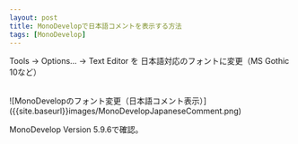 ```yaml
---
layout: post
title: MonoDevelopで日本語コメントを表示する方法
tags: [MonoDevelop]
---
```


Tools -> Options... -> Text Editor を
日本語対応のフォントに変更（MS Gothic 10など）

<br>
![MonoDevelopのフォント変更（日本語コメント表示）]({{site.baseurl}}images/MonoDevelopJapaneseComment.png)
<br>

MonoDevelop Version 5.9.6で確認。



